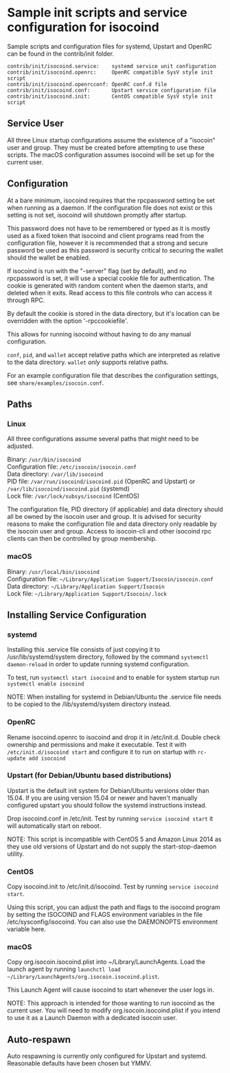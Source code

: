 Sample init scripts and service configuration for isocoind
==========================================================

Sample scripts and configuration files for systemd, Upstart and OpenRC
can be found in the contrib/init folder.

    contrib/init/isocoind.service:    systemd service unit configuration
    contrib/init/isocoind.openrc:     OpenRC compatible SysV style init script
    contrib/init/isocoind.openrcconf: OpenRC conf.d file
    contrib/init/isocoind.conf:       Upstart service configuration file
    contrib/init/isocoind.init:       CentOS compatible SysV style init script

Service User
---------------------------------

All three Linux startup configurations assume the existence of a "isocoin" user
and group.  They must be created before attempting to use these scripts.
The macOS configuration assumes isocoind will be set up for the current user.

Configuration
---------------------------------

At a bare minimum, isocoind requires that the rpcpassword setting be set
when running as a daemon.  If the configuration file does not exist or this
setting is not set, isocoind will shutdown promptly after startup.

This password does not have to be remembered or typed as it is mostly used
as a fixed token that isocoind and client programs read from the configuration
file, however it is recommended that a strong and secure password be used
as this password is security critical to securing the wallet should the
wallet be enabled.

If isocoind is run with the "-server" flag (set by default), and no rpcpassword is set,
it will use a special cookie file for authentication. The cookie is generated with random
content when the daemon starts, and deleted when it exits. Read access to this file
controls who can access it through RPC.

By default the cookie is stored in the data directory, but it's location can be overridden
with the option '-rpccookiefile'.

This allows for running isocoind without having to do any manual configuration.

`conf`, `pid`, and `wallet` accept relative paths which are interpreted as
relative to the data directory. `wallet` *only* supports relative paths.

For an example configuration file that describes the configuration settings,
see `share/examples/isocoin.conf`.

Paths
---------------------------------

### Linux

All three configurations assume several paths that might need to be adjusted.

Binary:              `/usr/bin/isocoind`  
Configuration file:  `/etc/isocoin/isocoin.conf`  
Data directory:      `/var/lib/isocoind`  
PID file:            `/var/run/isocoind/isocoind.pid` (OpenRC and Upstart) or `/var/lib/isocoind/isocoind.pid` (systemd)  
Lock file:           `/var/lock/subsys/isocoind` (CentOS)  

The configuration file, PID directory (if applicable) and data directory
should all be owned by the isocoin user and group.  It is advised for security
reasons to make the configuration file and data directory only readable by the
isocoin user and group.  Access to isocoin-cli and other isocoind rpc clients
can then be controlled by group membership.

### macOS

Binary:              `/usr/local/bin/isocoind`  
Configuration file:  `~/Library/Application Support/Isocoin/isocoin.conf`  
Data directory:      `~/Library/Application Support/Isocoin`  
Lock file:           `~/Library/Application Support/Isocoin/.lock`  

Installing Service Configuration
-----------------------------------

### systemd

Installing this .service file consists of just copying it to
/usr/lib/systemd/system directory, followed by the command
`systemctl daemon-reload` in order to update running systemd configuration.

To test, run `systemctl start isocoind` and to enable for system startup run
`systemctl enable isocoind`

NOTE: When installing for systemd in Debian/Ubuntu the .service file needs to be copied to the /lib/systemd/system directory instead.

### OpenRC

Rename isocoind.openrc to isocoind and drop it in /etc/init.d.  Double
check ownership and permissions and make it executable.  Test it with
`/etc/init.d/isocoind start` and configure it to run on startup with
`rc-update add isocoind`

### Upstart (for Debian/Ubuntu based distributions)

Upstart is the default init system for Debian/Ubuntu versions older than 15.04. If you are using version 15.04 or newer and haven't manually configured upstart you should follow the systemd instructions instead.

Drop isocoind.conf in /etc/init.  Test by running `service isocoind start`
it will automatically start on reboot.

NOTE: This script is incompatible with CentOS 5 and Amazon Linux 2014 as they
use old versions of Upstart and do not supply the start-stop-daemon utility.

### CentOS

Copy isocoind.init to /etc/init.d/isocoind. Test by running `service isocoind start`.

Using this script, you can adjust the path and flags to the isocoind program by
setting the ISOCOIND and FLAGS environment variables in the file
/etc/sysconfig/isocoind. You can also use the DAEMONOPTS environment variable here.

### macOS

Copy org.isocoin.isocoind.plist into ~/Library/LaunchAgents. Load the launch agent by
running `launchctl load ~/Library/LaunchAgents/org.isocoin.isocoind.plist`.

This Launch Agent will cause isocoind to start whenever the user logs in.

NOTE: This approach is intended for those wanting to run isocoind as the current user.
You will need to modify org.isocoin.isocoind.plist if you intend to use it as a
Launch Daemon with a dedicated isocoin user.

Auto-respawn
-----------------------------------

Auto respawning is currently only configured for Upstart and systemd.
Reasonable defaults have been chosen but YMMV.
